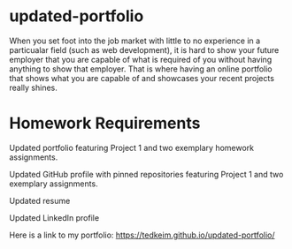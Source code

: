 # updated-portfolio

When you set foot into the job market with little to no experience in a particualar field (such as web development), it is hard to show your future employer that you are capable of what is required of you without having anything to show that employer. That is where having an online portfolio that shows what you are capable of and showcases your recent projects really shines.

# Homework Requirements

Updated portfolio featuring Project 1 and two exemplary homework assignments.

Updated GitHub profile with pinned repositories featuring Project 1 and two exemplary assignments.

Updated resume

Updated LinkedIn profile

Here is a link to my portfolio: https://tedkeim.github.io/updated-portfolio/